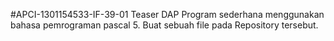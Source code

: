  #APCI-1301154533-IF-39-01
            Teaser DAP
            Program sederhana menggunakan bahasa pemrograman pascal
5. Buat sebuah file pada Repository tersebut.
